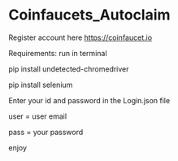 # Coinfaucets_Autoclaim
Register account here https://coinfaucet.io

Requirements:
run in terminal

  pip install undetected-chromedriver
  
  pip install selenium




Enter your id and password in the Login.json file

user = user email

pass = your password



enjoy


